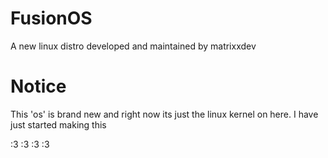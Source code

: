 # FusionOS
A new linux distro developed and maintained by matrixxdev

# Notice
This 'os' is brand new and right now its just the linux kernel on here. I have just started making this

:3
:3
:3
:3
